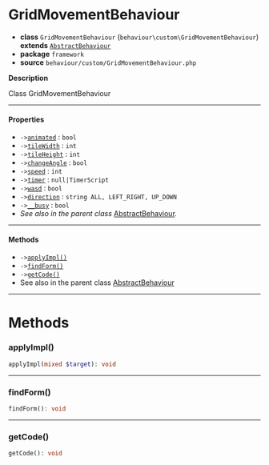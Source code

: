 # GridMovementBehaviour

- **class** `GridMovementBehaviour` (`behaviour\custom\GridMovementBehaviour`) **extends** [`AbstractBehaviour`](https://github.com/jphp-compiler/develnext/blob/master/dn-app-framework/api-docs/classes/php/gui/framework/behaviour/custom/AbstractBehaviour.md)
- **package** `framework`
- **source** `behaviour/custom/GridMovementBehaviour.php`

**Description**

Class GridMovementBehaviour

---

#### Properties

- `->`[`animated`](#prop-animated) : `bool`
- `->`[`tileWidth`](#prop-tilewidth) : `int`
- `->`[`tileHeight`](#prop-tileheight) : `int`
- `->`[`changeAngle`](#prop-changeangle) : `bool`
- `->`[`speed`](#prop-speed) : `int`
- `->`[`timer`](#prop-timer) : `null|TimerScript`
- `->`[`wasd`](#prop-wasd) : `bool`
- `->`[`direction`](#prop-direction) : `string ALL, LEFT_RIGHT, UP_DOWN`
- `->`[`__busy`](#prop-__busy) : `bool`
- *See also in the parent class* [AbstractBehaviour](https://github.com/jphp-compiler/develnext/blob/master/dn-app-framework/api-docs/classes/php/gui/framework/behaviour/custom/AbstractBehaviour.md).

---

#### Methods

- `->`[`applyImpl()`](#method-applyimpl)
- `->`[`findForm()`](#method-findform)
- `->`[`getCode()`](#method-getcode)
- See also in the parent class [AbstractBehaviour](https://github.com/jphp-compiler/develnext/blob/master/dn-app-framework/api-docs/classes/php/gui/framework/behaviour/custom/AbstractBehaviour.md)

---
# Methods

<a name="method-applyimpl"></a>

### applyImpl()
```php
applyImpl(mixed $target): void
```

---

<a name="method-findform"></a>

### findForm()
```php
findForm(): void
```

---

<a name="method-getcode"></a>

### getCode()
```php
getCode(): void
```